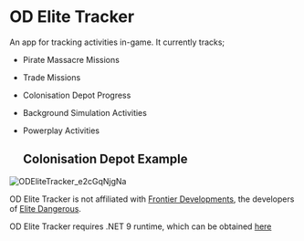 # OD Elite Tracker

An app for tracking activities in-game.  It currently tracks;

- Pirate Massacre Missions
- Trade Missions
- Colonisation Depot Progress
- Background Simulation Activities
- Powerplay Activities

  ## Colonisation Depot Example
![ODEliteTracker_e2cGqNjgNa](https://github.com/user-attachments/assets/f3897336-aad8-4b4d-842a-7a381dee3f79)

OD Elite Tracker is not affiliated with [Frontier Developments](https://www.frontier.co.uk/), the developers of [Elite Dangerous](https://www.elitedangerous.com/).

OD Elite Tracker requires .NET 9 runtime, which can be obtained [here](https://builds.dotnet.microsoft.com/dotnet/WindowsDesktop/9.0.4/windowsdesktop-runtime-9.0.4-win-x64.exe)
